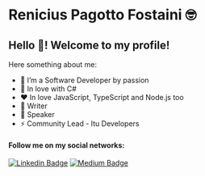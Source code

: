 # Renicius Pagotto Fostaini 🤓

## Hello 👋! Welcome to my profile!

Here something about me:

- 🔭 I’m a Software Developer by passion
- 💜 In love with C#
- ❤️ In love JavaScript, TypeScript and Node.js too
- :memo: Writer
- :microphone: Speaker
- :zap: Community Lead - Itu Developers

#### Follow me on my social networks:
[![Linkedin Badge](https://img.shields.io/badge/-LinkedIn-blue?style=flat-square&logo=Linkedin&logoColor=white&link=https://www.linkedin.com/in/rebeccamanzi/)](https://www.linkedin.com/in/renicius-pagotto/)
[![Medium Badge](https://img.shields.io/badge/-Medium-000000?style=flat-square&labelColor=000000&logo=medium&logoColor=white&link=https://medium.com/@alexalvess)](https://medium.com/@renicius.pagotto)
